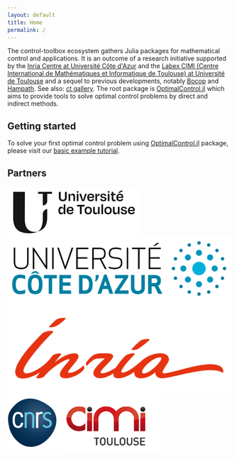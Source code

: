 ```yaml
---
layout: default
title: Home
permalink: /
---
```


The control-toolbox ecosystem gathers Julia packages for mathematical control and applications. It is an outcome of a research initiative supported by the [Inria Centre at Université Côte d'Azur](https://www.inria.fr/en/inria-centre-universite-cote-azur) and the [Labex CIMI (Centre International de Mathématiques et Informatique de Toulouse) at Université de Toulouse](https://www.cimi.univ-toulouse.fr/fr/) and a sequel to previous developments, notably [Bocop](https://www.bocop.org) and [Hampath](https://www.hampath.org). See also: [ct gallery](https://ct.gitlabpages.inria.fr/gallery). The root package is [OptimalControl.jl](https://github.com/control-toolbox/OptimalControl.jl) which aims to provide tools to solve optimal control problems by direct and indirect methods.

## Getting started

To solve your first optimal control problem using [OptimalControl.jl](https://github.com/control-toolbox/OptimalControl.jl) package, please visit our [basic example tutorial](https://control-toolbox.org/OptimalControl.jl/stable/tutorial-basic-example.html).

## Partners

<a href="https://www.univ-toulouse.fr"><img id="partner" align='left' src="assets/img/logo-univ-toulouse.png"></a>
<a href="https://www.univ-cotedazur.fr"><img id="partner" align='left' src="assets/img/Logo-univ-nice-cote-dazur.svg"></a>
<a href="https://www.inria.fr"><img id="partner" align='left' src="assets/img/inria.svg"></a>
<a href="https://www.cnrs.fr"><img id="partner" align='left' src="assets/img/logo-cnrs.svg"></a>
<a href="https://www.cnrs.fr"><img id="partner" align='left' src="assets/img/logo-cimi.png"></a>

